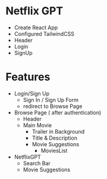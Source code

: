 # Netflix GPT

 - Create React App
 - Configured TailwindCSS
 - Header
 - Login
 - SignUp

 # Features
 - Login/Sign Up
    - Sign In / Sign Up Form
    - redirect to Browse Page
 - Browse Page ( after authentication)
    - Header 
    - Main Movie
        - Trailer in Background
        - Title & Description
        - Movie Suggestions
            - MoviesList
 - NetflixGPT
    - Search Bar
    - Movie Suggestions
